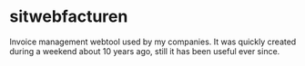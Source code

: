 # sitwebfacturen
Invoice management webtool used by my companies. It was quickly created during a weekend about 10 years ago, still it has been useful ever since. 
